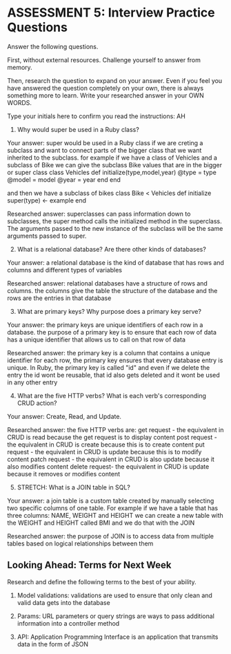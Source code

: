 # ASSESSMENT 5: Interview Practice Questions

Answer the following questions.

First, without external resources. Challenge yourself to answer from memory.

Then, research the question to expand on your answer. Even if you feel you have answered the question completely on your own, there is always something more to learn. Write your researched answer in your OWN WORDS.

Type your initials here to confirm you read the instructions: AH

1. Why would super be used in a Ruby class?

Your answer: super would be used in a Ruby class if we are creting a subclass and want to connect parts of the bigger class that we want inherited to the subclass. for example if we have a class of Vehicles and a subclass of Bike we can give the subclass Bike values that are in the bigger or super class
class Vehicles
    def initialize(type,model,year)
        @type = type
        @model = model
        @year = year
    end
end

and then we have a subclass of bikes
class Bike < Vehicles
    def initialize
        super(type) <- example
end


Researched answer: superclasses can pass information down to subclasses, the super method calls the initialized method in the superclass. The arguments passed to the new instance of the subclass will be the same arguments passed to super.

2. What is a relational database? Are there other kinds of databases?

Your answer: a relational database is the kind of database that has rows and columns and different types of variables

Researched answer: relational databases have a structure of rows and columns. the columns give the table the structure of the database and the rows are the entries in that database

3. What are primary keys? Why purpose does a primary key serve?

Your answer: the primary keys are unique identifiers of each row in a database. the purpose of a primary key is to ensure that each row of data has a unique identifier that allows us to call on that row of data

Researched answer: the primary key is a column that contains a unique identifier for each row, the primary key ensures that every database entry is unique. In Ruby, the primary key is called "id" and even if we delete the entry the id wont be reusable, that id also gets deleted and it wont be used in any other entry 

4. What are the five HTTP verbs? What is each verb's corresponding CRUD action?

Your answer: Create, Read, and Update. 

Researched answer: the five HTTP verbs are:
get request - the equivalent in CRUD is read because the get request is to display content 
post request - the equivalent in CRUD is create because this is to create content
put request - the equivalent in CRUD is update because this is to modify content
patch request - the equivalent in CRUD is also update because it also modifies content
delete request- the equivalent in CRUD is update because it removes or modifies content 

5. STRETCH: What is a JOIN table in SQL?

Your answer: a join table is a custom table created by manually selecting two specific columns of one table. For example if we have a table that has three columns: NAME, WEIGHT and HEIGHT we can create a new table with the WEIGHT and HEIGHT called BMI and we do that with the JOIN

Researched answer: the purpose of JOIN is to access data from multiple tables based on logical relationships between them 

## Looking Ahead: Terms for Next Week

Research and define the following terms to the best of your ability.

1. Model validations: validations are used to ensure that only clean and valid data gets into the database

2. Params: URL parameters or query strings are ways to pass additional information into a controller method 

3. API: Application Programming Interface is an application that transmits data in the form of JSON
